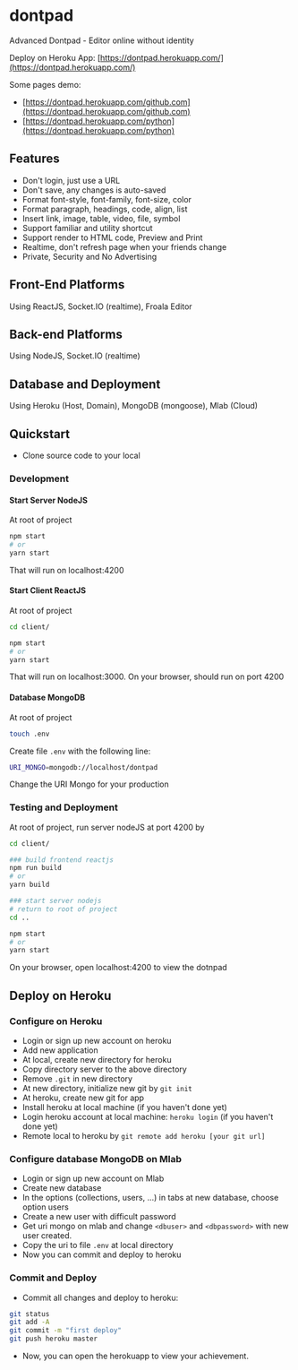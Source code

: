 # dontpad
Advanced Dontpad - Editor online without identity


Deploy on Heroku App: [https://dontpad.herokuapp.com/](https://dontpad.herokuapp.com/)

Some pages demo:
+ [https://dontpad.herokuapp.com/github.com](https://dontpad.herokuapp.com/github.com)
+ [https://dontpad.herokuapp.com/python](https://dontpad.herokuapp.com/python)


## Features
+ Don't login, just use a URL
+ Don't save, any changes is auto-saved
+ Format font-style, font-family, font-size, color
+ Format paragraph, headings, code, align, list
+ Insert link, image, table, video, file, symbol
+ Support familiar and utility shortcut
+ Support render to HTML code, Preview and Print
+ Realtime, don't refresh page when your friends change
+ Private, Security and No Advertising


## Front-End Platforms
Using ReactJS, Socket.IO (realtime), Froala Editor

## Back-end Platforms
Using NodeJS, Socket.IO (realtime)

## Database and Deployment
Using Heroku (Host, Domain), MongoDB (mongoose), Mlab (Cloud)

## Quickstart
+ Clone source code to your local

### Development

#### Start Server NodeJS
At root of project
```bash
npm start
# or
yarn start
```
That will run on localhost:4200

#### Start Client ReactJS
At root of project
```bash
cd client/

npm start
# or
yarn start
```
That will run on localhost:3000. On your browser, should run on port 4200


#### Database MongoDB
At root of project
```bash
touch .env
```
Create file `.env` with the following line:
```bash
URI_MONGO=mongodb://localhost/dontpad
```
Change the URI Mongo for your production


### Testing and Deployment
At root of project, run server nodeJS at port 4200 by
```bash
cd client/

### build frontend reactjs
npm run build
# or
yarn build

### start server nodejs
# return to root of project
cd ..

npm start
# or 
yarn start
```
On your browser, open localhost:4200 to view the dotnpad


## Deploy on Heroku
### Configure on Heroku
+ Login or sign up new account on heroku
+ Add new application
+ At local, create new directory for heroku
+ Copy directory server to the above directory
+ Remove `.git` in new directory
+ At new directory, initialize new git by `git init`
+ At heroku, create new git for app
+ Install heroku at local machine (if you haven't done yet)
+ Login heroku account at local machine: `heroku login` (if you haven't done yet)
+ Remote local to heroku by `git remote add heroku [your git url]`

### Configure database MongoDB on Mlab
+ Login or sign up new account on Mlab
+ Create new database
+ In the options (collections, users, ...) in tabs at new database, choose option users 
+ Create a new user with difficult password
+ Get uri mongo on mlab and change `<dbuser>` and `<dbpassword>` with new user created.
+ Copy the uri to file `.env` at local directory
+ Now you can commit and deploy to heroku

### Commit and Deploy
+ Commit all changes and deploy to heroku:
```bash
git status
git add -A
git commit -m "first deploy"
git push heroku master
```
+ Now, you can open the herokuapp to view your achievement.
